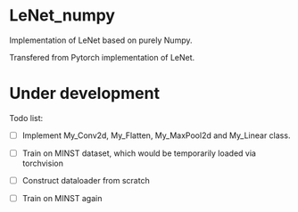 # LeNet_numpy
Implementation of LeNet based on purely Numpy.

Transfered from Pytorch implementation of LeNet.

# Under development
Todo list:
- [ ] Implement My_Conv2d, My_Flatten, My_MaxPool2d and My_Linear class.
- [ ] Train on MINST dataset, which would be temporarily loaded via torchvision
- [ ] Construct dataloader from scratch
- [ ] Train on MINST again

